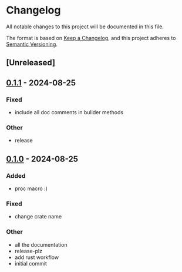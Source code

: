 # Changelog
All notable changes to this project will be documented in this file.

The format is based on [Keep a Changelog](https://keepachangelog.com/en/1.0.0/),
and this project adheres to [Semantic Versioning](https://semver.org/spec/v2.0.0.html).

## [Unreleased]

## [0.1.1](https://github.com/benpueschel/build-it/compare/v0.1.0...v0.1.1) - 2024-08-25

### Fixed
- include all doc comments in bulider methods

### Other
- release

## [0.1.0](https://github.com/benpueschel/build-it/releases/tag/v0.1.0) - 2024-08-25

### Added
- proc macro :)

### Fixed
- change crate name

### Other
- all the documentation
- release-plz
- add rust workflow
- initial commit
